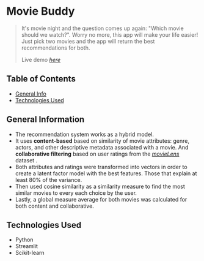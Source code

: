 # Movie Buddy
> It's movie night and the question comes up again: "Which movie should we watch?". Worry no more, this app will make your life easier!
> Just pick two movies and the app will return the best recommendations for both. 
> 
> Live demo [_here_](https://movie-buddy.streamlitapp.com/)

## Table of Contents
* [General Info](#general-information)
* [Technologies Used](#technologies-used)


## General Information
- The recommendation system works as a hybrid model.
- It uses **content-based** based on similarity of movie attributes: genre, actors, and other descriptive metadata associated with a movie. And **collaborative filtering** based on user ratings from the [_movieLens_](https://grouplens.org/datasets/movielens/) dataset .  
- Both attributes and ratings were transformed into vectors in order to create a latent factor model with the best features. Those that explain at least 80% of the variance.
- Then used cosine similarity as a similarity measure to find the most similar movies to every each choice by the user. 
- Lastly, a global measure average for both movies was calculated for both content and collaborative.  

## Technologies Used
- Python
- Streamlit
- Scikit-learn


